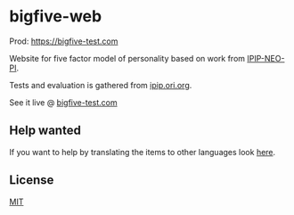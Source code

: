 # bigfive-web

Prod: https://bigfive-test.com

Website for five factor model of personality based on work from [IPIP-NEO-PI](https://github.com/kholia/IPIP-NEO-PI).

Tests and evaluation is gathered from [ipip.ori.org](http://ipip.ori.org).

See it live @ [bigfive-test.com](https://bigfive-test.com)

## Help wanted

If you want to help by translating the items to other languages look [here](https://b5.translations.alheimsins.net/).

## License

[MIT](LICENSE)
